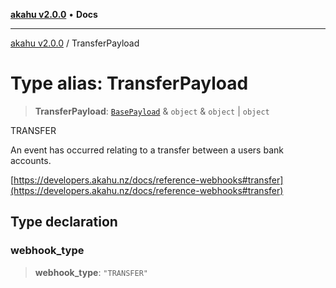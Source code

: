 [**akahu v2.0.0**](../README.md) • **Docs**

***

[akahu v2.0.0](../README.md) / TransferPayload

# Type alias: TransferPayload

> **TransferPayload**: [`BasePayload`](BasePayload.md) & `object` & `object` \| `object`

TRANSFER

An event has occurred relating to a transfer between a users bank accounts.

[https://developers.akahu.nz/docs/reference-webhooks#transfer](https://developers.akahu.nz/docs/reference-webhooks#transfer)

## Type declaration

### webhook\_type

> **webhook\_type**: `"TRANSFER"`
